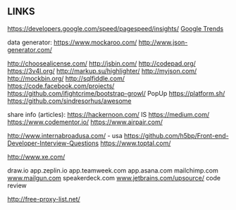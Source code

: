 LINKS
-

https://developers.google.com/speed/pagespeed/insights/
[Google Trends](https://trends.google.com/trends/explore?date=all&q=php,javascript)

data generator:
    https://www.mockaroo.com/
    http://www.json-generator.com/

http://choosealicense.com/
http://jsbin.com/
http://codepad.org/
https://3v4l.org/
http://markup.su/highlighter/
http://myjson.com/         http://mockbin.org/
http://sqlfiddle.com/
https://code.facebook.com/projects/
https://github.com/ifightcrime/bootstrap-growl/ PopUp
https://platform.sh/
https://github.com/sindresorhus/awesome

share info (articles):
    https://hackernoon.com/ IS https://medium.com/
    https://www.codementor.io/
    https://www.airpair.com/

http://www.internabroadusa.com/ - usa
https://github.com/h5bp/Front-end-Developer-Interview-Questions
https://www.toptal.com/

http://www.xe.com/

draw.io
app.zeplin.io
app.teamweek.com
app.asana.com
mailchimp.com
www.mailgun.com
speakerdeck.com
www.jetbrains.com/upsource/ code review

http://free-proxy-list.net/
